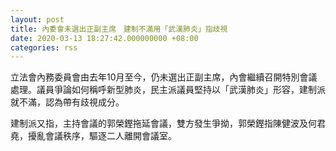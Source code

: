 ```yaml
---
layout: post
title: 內委會未選出正副主席　建制不滿用「武漢肺炎」指歧視
date: 2020-03-13 18:27:42.000000000 +08:00
categories: rss
---
```


立法會內務委員會由去年10月至今，仍未選出正副主席，內會繼續召開特別會議處理。議員爭論如何稱呼新型肺炎，民主派議員堅持以「武漢肺炎」形容，建制派就不滿，認為帶有歧視成分。

建制派又指，主持會議的郭榮鏗拖延會議，雙方發生爭拗，郭榮鏗指陳健波及何君堯，擾亂會議秩序，驅逐二人離開會議室。
